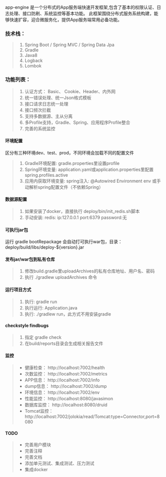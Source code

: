 app-engine 是一个分布式的App服务端快速开发框架,包含了基本的权限认证、日志处理、接口防刷、系统监控等基本功能。
此框架围绕分布式服务系统构建，能够快速扩容，迎合微服务化，提供App服务端常用必备功能。

### 技术栈：
> 1. Spring Boot / Spring MVC / Spring Data Jpa
> 2. Gradle
> 3. Java8
> 4. Logback
> 5. Lombok

### 功能列表：
> 1. 认证方式： Basic、 Cookie、Header、内外网
> 2. 统一错误处理、统一Json格式模板
> 3. 接口请求日志统一处理
> 4. 接口频次拦截
> 5. 支持多数据源、主从分离
> 6. 多Profile支持，Gradle、Spring、应用程序Profile整合
> 7. 完善的系统监控

#### 环境配置
区分有三种环境dev、test、prod，不同环境会加载不同的配置文件
> 1. Gradle环境配置: gradle.properties里设置profile
> 2. Spring环境变量: application.yaml或application.properties里配置spring.profiles.active
> 3. 应用内获取环境变量: spring注入: @Autowired Environment env 或手动解析spring配置文件（不依赖Spring）

#### 数据源配置
> 1. 如果安装了docker，直接执行 deploy/bin/init_redis.sh脚本
> 2. 手动安装:
>     redis: ip:127.0.0.1 port:6379 password:无

#### 可执行jar包
运行 gradle bootRepackage 会自动打可执行war包，目录：deploy/build/libs/deploy-${version}.jar

#### 发布jar/war包到私有仓库
> 1. 修改build.gradle里uploadArchives的私有仓库地址、用户名、密码
> 2. 执行 ./gradlew uploadArchives 命令

#### 运行项目方式
> 1. 执行: gradle run
> 2. 执行运行: Application.java
> 3. 执行: ./gradlew run，此方式不用安装gradle

#### checkstyle findbugs
> 1. 指定 gradle check
> 2. 在build/reports目录会生成相关报告文件

#### 监控
> * 健康检查： http://localhost:7002/health
> * 次数监控： http://localhost:7002/metrics
> * APP信息： http://localhost:7002/info
> * dump信息： http://localhost:7002/dump
> * 环境信息： http://localhost:7002/env
> * 性能监控： http://localhost:8080/javasimon
> * 数据库监控： http://localhost:8080/druid
> * Tomcat监控： http://localhost:7002/jolokia/read/Tomcat:type=Connector,port=8080

#### TODO
> * 完善用户模块
> * 完善注释
> * 完善文档
> * 添加单元测试、集成测试、压力测试
> * 集成docker